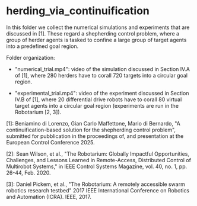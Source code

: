 # herding_via_continuification

In this folder we collect the numerical simulations and experiments that are discussed in [1]. These regard a shepherding control problem, where a group of herder agents is tasked to confine a large group of target agents into a predefined goal region. 

Folder organization:

- "numerical_trial.mp4": video of the simulation discussed in Section IV.A of [1], where 280 herders have to corall 720 targets into a circular goal region.

- "experimental_trial.mp4": video of the experiment discussed in Section IV.B of [1], where 20 differential drive robots have to corall 80 virtual target agents into a circular goal region (experiments are run in the Robotarium [2, 3]).  

[1]: Beniamino di Lorenzo, Gian Carlo Maffettone, Mario di Bernardo, "A continuification-based solution for the shepherding control problem", submitted for pubblication in the proceedings of, and presentation at the European Control Conference 2025.

[2]: Sean Wilson, et al., "The Robotarium: Globally Impactful Opportunities, Challenges, and Lessons Learned in Remote-Access, Distributed Control of Multirobot Systems," in IEEE Control Systems Magazine, vol. 40, no. 1, pp. 26-44, Feb. 2020.

[3]: Daniel Pickem, et al., "The Robotarium: A remotely accessible swarm robotics research testbed" 2017 IEEE International Conference on Robotics and Automation (ICRA). IEEE, 2017.
